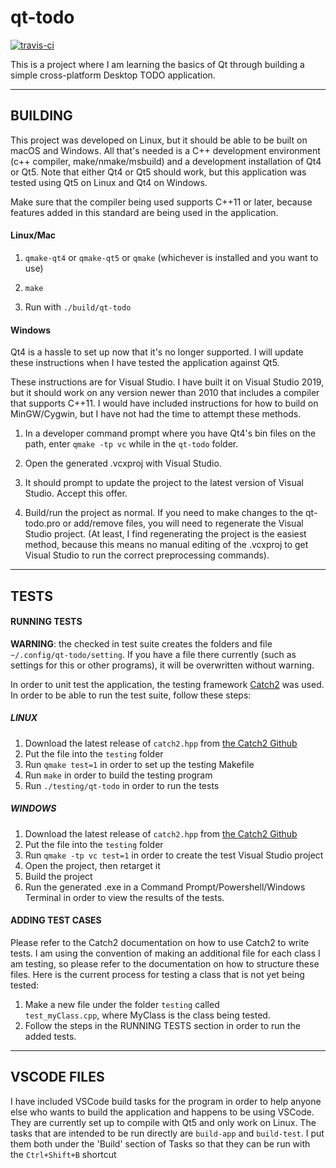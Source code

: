 # qt-todo

[![travis-ci](https://travis-ci.org/datho7561/qt-todo.svg?branch=master)](https://travis-ci.org/datho7561/qt-todo)

This is a project where I am learning the basics of Qt through building a
simple cross-platform Desktop TODO application.

---

## BUILDING

This project was developed on Linux, but it should be able to be built on macOS and
Windows. All that's needed is a C++ development environment (c++ compiler,
make/nmake/msbuild) and a development installation of Qt4 or Qt5. Note that either
Qt4 or Qt5 should work, but this application was tested using Qt5 on Linux and Qt4 on
Windows.

Make sure that the compiler being used supports C++11 or later, because features
added in this standard are being used in the application.

#### Linux/Mac

1. `qmake-qt4` or `qmake-qt5` or `qmake` (whichever is installed and you want to use)

2. `make`

3. Run with `./build/qt-todo`

#### Windows

Qt4 is a hassle to set up now that it's no longer supported. I will update
these instructions when I have tested the application against Qt5.

These instructions are for Visual Studio. I have built it on Visual Studio 2019, but
it should work on any version newer than 2010 that includes a compiler that supports
C++11. I would have included instructions for how to build on MinGW/Cygwin, but I
have not had the time to attempt these methods.

1. In a developer command prompt where you have Qt4's bin files on the path,
   enter `qmake -tp vc` while in the `qt-todo` folder.

2. Open the generated .vcxproj with Visual Studio.

3. It should prompt to update the project to the latest version of Visual Studio.
   Accept this offer.

4. Build/run the project as normal. If you need to make changes to the qt-todo.pro
   or add/remove files, you will need to regenerate the Visual Studio project.
   (At least, I find regenerating the project is the easiest method, because this
   means no manual editing of the .vcxproj to get Visual Studio to run the
   correct preprocessing commands).

---

## TESTS

#### RUNNING TESTS

__WARNING__: the checked in test suite creates the folders and file
`~/.config/qt-todo/setting`. If you have a file there currently
(such as settings for this or other programs), it will be overwritten
without warning.

In order to unit test the application, the testing framework 
[Catch2](https://github.com/catchorg/Catch2) was used. In order to be able to
run the test suite, follow these steps:

##### LINUX

1. Download the latest release of `catch2.hpp` from
    [the Catch2 Github](https://github.com/catchorg/Catch2/releases)
2. Put the file into the `testing` folder
3. Run `qmake test=1` in order to set up the testing Makefile
4. Run `make` in order to build the testing program
5. Run `./testing/qt-todo` in order to run the tests

##### WINDOWS

1. Download the latest release of `catch2.hpp` from
    [the Catch2 Github](https://github.com/catchorg/Catch2/releases)
2. Put the file into the `testing` folder
3. Run `qmake -tp vc test=1` in order to create the test Visual Studio project
4. Open the project, then retarget it
5. Build the project
6. Run the generated .exe in a Command Prompt/Powershell/Windows Terminal in
   order to view the results of the tests.

#### ADDING TEST CASES

Please refer to the Catch2 documentation on how to use Catch2 to write tests.
I am using the convention of making an additional file for each class I am
testing, so please refer to the documentation on how to structure these files.
Here is the current process for testing a class that is not yet being tested:

1. Make a new file under the folder `testing` called        
    `test_myClass.cpp`, where MyClass is the class being tested.
2. Follow the steps in the RUNNING TESTS section in order to run the added
    tests.

---

## VSCODE FILES

I have included VSCode build tasks for the program in order to help anyone else
who wants to build the application and happens to be using VSCode. They are
currently set up to compile with Qt5 and only work on Linux. The
tasks that are intended to be run directly are `build-app` and `build-test`. I
put them both under the 'Build' section of Tasks so that they can be run with
the `Ctrl+Shift+B` shortcut
